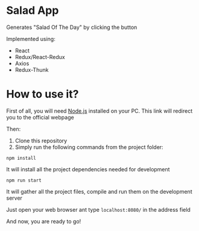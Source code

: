 # Salad App

Generates "Salad Of The Day" by clicking the button

Implemented using:

* React
* Redux/React-Redux
* Axios
* Redux-Thunk

# How to use it?

First of all, you will need [Node.js](https://nodejs.org) installed on your PC. This link will redirect you to the official webpage

Then:

1. Clone this repository
2. Simply run the following commands from the project folder:

```
npm install
```
It will install all the project dependencies needed for development

```
npm run start
```
It will gather all the project files, compile and run them on the development server

Just open your web browser ant type `localhost:8080/` in the address field

And now, you are ready to go!
